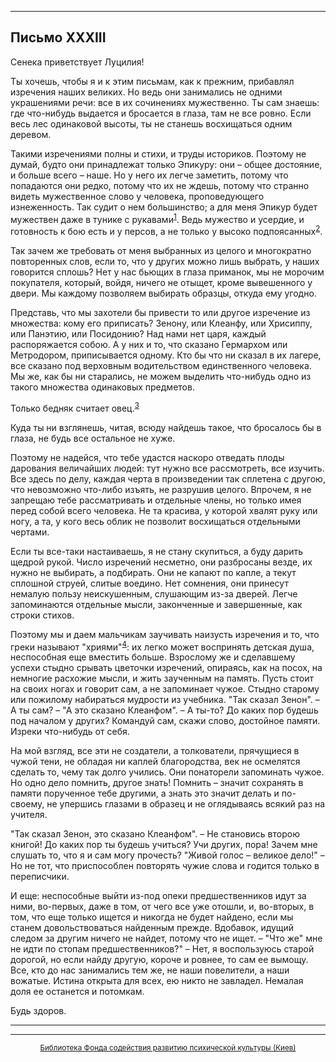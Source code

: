 

* * *

## Письмо XXXIII

Сенека приветствует Луцилия!

Ты хочешь, чтобы я и к этим письмам, как к прежним, прибавлял изречения наших великих. Но ведь они занимались не одними украшениями речи: все в их сочинениях мужественно. Ты сам знаешь: где что-нибудь выдается и бросается в глаза, там не все ровно. Если весь лес одинаковой высоты, ты не станешь восхищаться одним деревом.

Такими изречениями полны и стихи, и труды историков. Поэтому не думай, будто они принадлежат только Эпикуру: они – общее достояние, и больше всего – наше. Но у него их легче заметить, потому что попадаются они редко, потому что их не ждешь, потому что странно видеть мужественное слово у человека, проповедующего изнеженность. Так судит о нем большинство; а для меня Эпикур будет мужествен даже в тунике с рукавами<sup>[1](refer.htm#pXXXIII-1)</sup>. Ведь мужество и усердие, и готовность к бою есть и у персов, а не только у высоко подпоясанных<sup>[2](refer.htm#pXXXIII-2)</sup>.

Так зачем же требовать от меня выбранных из целого и многократно повторенных слов, если то, что у других можно лишь выбрать, у наших говорится сплошь? Нет у нас бьющих в глаза приманок, мы не морочим покупателя, который, войдя, ничего не отыщет, кроме вывешенного у двери. Мы каждому позволяем выбирать образцы, откуда ему угодно.

Представь, что мы захотели бы привести то или другое изречение из множества: кому его приписать? Зенону, или Клеанфу, или Хрисиппу, или Панэтию, или Посидонию? Над нами нет царя, каждый распоряжается собою. А у них и то, что сказано Гермархом или Метродором, приписывается одному. Кто бы что ни сказал в их лагере, все сказано под верховным водительством единственного человека. Мы же, как бы ни старались, не можем выделить что-нибудь одно из такого множества одинаковых предметов.

Только бедняк считает овец.<sup>[3](refer.htm#pXXXIII-3)</sup>

Куда ты ни взглянешь, читая, всюду найдешь такое, что бросалось бы в глаза, не будь все остальное не хуже.

Поэтому не надейся, что тебе удастся наскоро отведать плоды дарования величайших людей: тут нужно все рассмотреть, все изучить. Все здесь по делу, каждая черта в произведении так сплетена с другою, что невозможно что-либо изъять, не разрушив целого. Впрочем, я не запрещаю тебе рассматривать и отдельные члены, но только имея перед собой всего человека. Не та красива, у которой хвалят руку или ногу, а та, у кого весь облик не позволит восхищаться отдельными чертами.

Если ты все-таки настаиваешь, я не стану скупиться, а буду дарить щедрой рукой. Число изречений несметно, они разбросаны везде, их нужно не выбирать, а подбирать. Они не капают по капле, а текут сплошной струей, слитые воедино. Нет сомнения, они принесут немалую пользу неискушенным, слушающим из-за дверей. Легче запоминаются отдельные мысли, законченные и завершенные, как строки стихов.

Поэтому мы и даем мальчикам заучивать наизусть изречения и то, что греки называют "хриями"<sup>[4](refer.htm#pXXXIII-4)</sup>: их легко может воспринять детская душа, неспособная еще вместить больше. Взрослому же и сделавшему успехи стыдно срывать цветочки изречений, опираясь, как на посох, на немногие расхожие мысли, и жить заученным на память. Пусть стоит на своих ногах и говорит сам, а не запоминает чужое. Стыдно старому или пожилому набираться мудрости из учебника. "Так сказал Зенон". – А ты сам? – "А это сказано Клеанфом". – А ты-то? До каких пор будешь под началом у других? Командуй сам, скажи слово, достойное памяти. Изреки что-нибудь от себя.

На мой взгляд, все эти не создатели, а толкователи, прячущиеся в чужой тени, не обладая ни каплей благородства, век не осмелятся сделать то, чему так долго учились. Они понаторели запоминать чужое. Но одно дело помнить, другое знать! Помнить – значит сохранять в памяти порученное тебе другими, а знать это значит делать и по-своему, не упершись глазами в образец и не оглядываясь всякий раз на учителя.

"Так сказал Зенон, это сказано Клеанфом". – Не становись второю книгой! До каких пор ты будешь учиться? Учи других, пора! Зачем мне слушать то, что я и сам могу прочесть? "Живой голос – великое дело!" – Но не тот, что приспособлен повторять чужие слова и годится только в переписчики.

И еще: неспособные выйти из-под опеки предшественников идут за ними, во-первых, даже в том, от чего все уже отошли, и, во-вторых, в том, что еще только ищется и никогда не будет найдено, если мы станем довольствоваться найденным прежде. Вдобавок, идущий следом за другим ничего не найдет, потому что не ищет. – "Что же" мне не идти по стопам предшественников?" – Нет, я воспользуюсь старой дорогой, но если найду другую, короче и ровнее, то сам ее вымощу. Все, кто до нас занимались тем же, не наши повелители, а наши вожатые. Истина открыта для всех, ею никто не завладел. Немалая доля ее останется и потомкам.

Будь здоров.

<div align="center">

* * *



* * *

[<small>Библиотека Фонда содействия развитию психической культуры (Киев)</small>](mailto:webmaster@psylib.kiev.ua)</div>